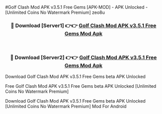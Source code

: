 #Golf Clash Mod APK v3.5.1 Free Gems [APK-MOD] - APK Unlocked - [Unlimited Coins No Watermark Premium] zeo8u



<div align="center">

<h3>🔴 Download [Server1] 👉👉 <a href="https://momento.my/?title=Golf_Clash_Mod_APK_v3.5.1_Free_Gems">Golf Clash Mod APK v3.5.1 Free Gems Mod Apk</a></h3><br>

<h3>🔴 Download [Server2] 👉👉 <a href="https://momento.my/?title=Golf_Clash_Mod_APK_v3.5.1_Free_Gems">Golf Clash Mod APK v3.5.1 Free Gems Mod Apk</a></h3>
</div>



Download Golf Clash Mod APK v3.5.1 Free Gems beta APK Unlocked

Free Golf Clash Mod APK v3.5.1 Free Gems beta APK Unlocked [Unlimited Coins No Watermark Premium]

Download Golf Clash Mod APK v3.5.1 Free Gems beta APK Unlocked [Unlimited Coins No Watermark Premium] Mod For Android
